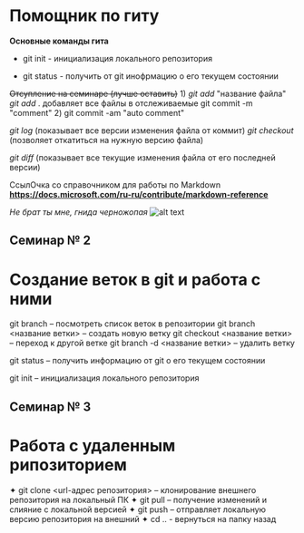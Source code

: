 # Помощник по гиту
**Основные команды гита**

- git init - инициализация локального репозитория

- git status - получить от git инофрмацию о его текущем состоянии

~~Отсупление на семинаре (лучше оставить)~~
1)
*git add* "название файла"
*git add* . добавляет все файлы в отслеживаемые
git commit -m "comment"
2)
git commit -am "auto comment"

*git log* (показывает все версии изменения файла от коммит)
*git checkout* (позволяет откатиться на нужную версию файла)

*git diff* (показывает все текущие изменения файла от его последней версии)

СсылОчка со справочником для работы по Markdown **https://docs.microsoft.com/ru-ru/contribute/markdown-reference**

*Не брат ты мне, гнида черножопая* 
![alt text](1.jpg)

## Семинар № 2
# Создание веток в git и работа с ними

git branch – посмотреть список веток в репозитории
git branch <название ветки> – создать новую ветку
git checkout <название ветки> – переход к другой ветке
git branch -d <название ветки> – удалить ветку

git status – получить информацию от git о его текущем состоянии

git init – инициализация локального репозитория

## Семинар № 3
# Работа с удаленным рипозиторием
✦	git clone <url-адрес репозитория> – клонирование внешнего репозитория на  локальный ПК
✦	git pull – получение изменений и слияние с локальной версией
✦	git push – отправляет локальную версию репозитория на внешний
✦   cd .. - вернуться на папку назад